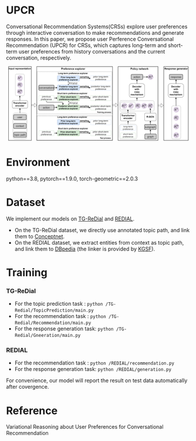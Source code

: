 # UPCR
Conversational Recommendation Systems(CRSs) explore user preferences through interactive conversation to make recommendations and generate responses.
In this paper, we propose user Perference Conversational Recommendation (UPCR) for CRSs, which captures long-term and short-term user preferences from history conversations and the current conversation, respectively.  

![Image text](model.png)

# Environment
python==3.8, pytorch==1.9.0, torch-geometric==2.0.3

# Dataset
We implement our models on [TG-ReDial](https://github.com/RUCAIBox/TG-ReDial) and [REDIAL](https://redialdata.github.io/website/). 
* On the TG-ReDial dataset, we directly use annotated topic path, and link them to [Conceptnet](https://github.com/commonsense/conceptnet5/wiki/Relations).
* On the REDIAL dataset, we extract entities from context as topic path, and link them to [DBpedia](https://www.dbpedia.org/) (the linker is provided by [KGSF](https://github.com/RUCAIBox/KGSF)).

# Training
### TG-ReDial
* For the topic prediction task : `python /TG-Redial/TopicPrediction/main.py`
* For the recommendation task : `python /TG-Redial/Recommendation/main.py`
* For the response generation task: `python /TG-Redial/Gneeration/main.py`
### REDIAL
* For the recommendation task : `python /REDIAL/recommendation.py`
* For the response generation task: `python /REDIAL/generation.py`

For convenience, our model will report the result on test data automatically after covergence.
# Reference
Variational Reasoning about User Preferences for Conversational Recommendation
